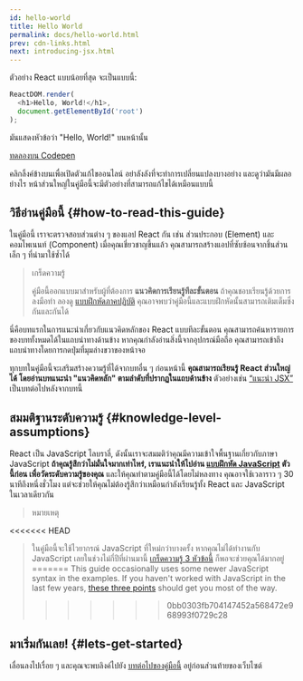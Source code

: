 ```yaml
---
id: hello-world
title: Hello World
permalink: docs/hello-world.html
prev: cdn-links.html
next: introducing-jsx.html
---
```


ตัวอย่าง React แบบน้อยที่สุด จะเป็นแบบนี้:

```js
ReactDOM.render(
  <h1>Hello, World!</h1>,
  document.getElementById('root')
);
```

มันแสดงหัวข้อว่า "Hello, World!" บนหน้านั้น

[ทดลองบน Codepen](codepen://hello-world)

คลิกลิ้งค์ข้างบนเพื่อเปิดตัวแก้ไขออนไลน์ อย่าลังลังที่จะทำการเปลี่ยนแปลงบางอย่าง และดูว่ามันมีผลอย่างไร หน้าส่วนใหญ่ในคู่มือนี้จะมีตัวอย่างที่สามารถแก้ไขได้เหมือนแบบนี้


## วิธีอ่านคู่มือนี้ {#how-to-read-this-guide}

ในคู่มือนี้ เราจะตรวจสอบส่วนต่าง ๆ ของแอป React กัน เช่น ส่วนประกอบ (Element) และ คอมโพเนนท์ (Component) เมื่อคุณเชี่ยวชาญขึ้นแล้ว คุณสามารถสร้างแอปที่ซับซ้อนจากชิ้นส่วนเล็ก ๆ ที่นำมาใช้ซ้ำได้

>เกร็ดความรู้
>
>คู่มือนี้ออกแบบมาสำหรับผู้ที่ต้องการ **แนวคิดการเรียนรู้ทีละขั้นตอน** ถ้าคุณชอบเรียนรู้ด้วยการลงมือทำ ลองดู [แบบฝึกหัดภาคปฏิบัติ](/tutorial/tutorial.html) คุณอาจพบว่าคู่มือนี้และแบบฝึกหัดนั้นสามารถเติมเต็มซึ่งกันและกันได้

นี่คือบทแรกในการแนะนำเกี่ยวกับแนวคิดหลักของ React แบบทีละขั้นตอน คุณสามารถค้นหารายการของบททั้งหมดได้ในแถบนำทางด้านข้าง หากคุณกำลังอ่านสิ่งนี้จากอุปกรณ์มือถือ คุณสามารถเข้าถึงแถบนำทางโดยการกดปุ่มที่มุมล่างขวาของหน้าจอ

ทุกบทในคู่มือนี้จะเสริมสร้างความรู้ที่ได้จากบทอื่น ๆ ก่อนหน้านี้ **คุณสามารถเรียนรู้ React ส่วนใหญ่ได้ โดยอ่านบทแนะนำ "แนวคิดหลัก" ตามลำดับที่ปรากฏในแถบด้านข้าง** ตัวอย่างเช่น [“แนะนำ JSX”](/docs/introducing-jsx.html) เป็นบทต่อไปหลังจากบทนี้

## สมมติฐานระดับความรู้ {#knowledge-level-assumptions}

React เป็น JavaScript ไลบราลี่, ดังนั้นเราจะสมมติว่าคุณมีความเข้าใจพื้นฐานเกี่ยวกับภาษา JavaScript **ถ้าคุณรู้สึกว่าไม่มั่นใจมากเท่าไหร่, เราแนะนำให้ไปอ่าน [แบบฝึกหัด JavaScript](https://developer.mozilla.org/en-US/docs/Web/JavaScript/A_re-introduction_to_JavaScript) ตัวนี้ก่อน เพื่อวัดระดับความรู้ของคุณ** และให้คุณทำตามคู่มือนี้ได้โดยไม่หลงทาง คุณอาจใช้เวลาราว ๆ 30 นาทีถึงหนึ่งชั่วโมง แต่จะช่วยให้คุณไม่ต้องรู้สึกว่าเหมือนกำลังเรียนรู้ทั้ง React และ JavaScript ในเวลาเดียวกัน

>หมายเหตุ
>
<<<<<<< HEAD
>ในคู่มือนี้จะใช้ไวยากรณ์ JavaScript ที่ใหม่กว่าบางครั้ง หากคุณไม่ได้ทำงานกับ JavaScript เลยในช่วงไม่กี่ปีที่ผ่านมานี้ [เกร็ดความรู้ 3 หัวข้อนี้](https://gist.github.com/gaearon/683e676101005de0add59e8bb345340c) ก็พอจะช่วยคุณได้มากอยู่
=======
>This guide occasionally uses some newer JavaScript syntax in the examples. If you haven't worked with JavaScript in the last few years, [these three points](https://gist.github.com/gaearon/683e676101005de0add59e8bb345340c) should get you most of the way.
>>>>>>> 0bb0303fb704147452a568472e968993f0729c28


## มาเริ่มกันเลย! {#lets-get-started}

เลื่อนลงไปเรื่อย ๆ และคุณจะพบลิงค์ไปยัง [บทต่อไปของคู่มือนี้](/docs/introducing-jsx.html) อยู่ก่อนส่วนท้ายของเว็บไซต์


